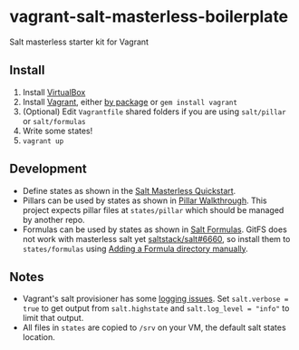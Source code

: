 vagrant-salt-masterless-boilerplate
===================================

Salt masterless starter kit for Vagrant

Install
-------
1. Install [VirtualBox](https://www.virtualbox.org/wiki/Downloads)
2. Install [Vagrant](http://vagrantup.com/), either [by package](http://downloads.vagrantup.com/) or `gem install vagrant`
3. (Optional) Edit `Vagrantfile` shared folders if you are using `salt/pillar` or `salt/formulas`
4. Write some states!
5. `vagrant up`

Development
-----------

* Define states as shown in the [Salt Masterless Quickstart](http://docs.saltstack.com/en/latest/topics/tutorials/quickstart.html#salt-masterless-quickstart).
* Pillars can be used by states as shown in [Pillar Walkthrough](http://docs.saltstack.com/en/latest/topics/tutorials/pillar.html). This project expects pillar files at `states/pillar` which should be managed by another repo.
* Formulas can be used by states as shown in [Salt Formulas](http://docs.saltstack.com/en/latest/topics/development/conventions/formulas.html). GitFS does not work with masterless salt yet [saltstack/salt#6660](https://github.com/saltstack/salt/issues/6660), so install them to `states/formulas` using [Adding a Formula directory manually](http://docs.saltstack.com/en/latest/topics/development/conventions/formulas.html#adding-a-formula-directory-manually).

Notes
-----
* Vagrant's salt provisioner has some [logging issues](https://github.com/mitchellh/vagrant/issues/3754). Set `salt.verbose = true` to get output from `salt.highstate` and `salt.log_level = "info"` to limit that output.
* All files in `states` are copied to `/srv` on your VM, the default salt states location. 
